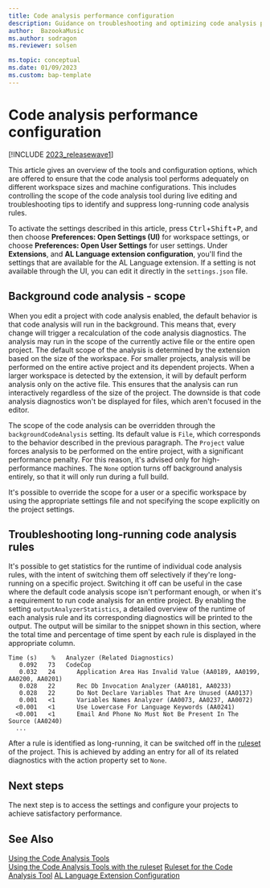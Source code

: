 ```yaml
---
title: Code analysis performance configuration
description: Guidance on troubleshooting and optimizing code analysis performance in AL for Business Central.
author:  BazookaMusic 
ms.author: sodragon
ms.reviewer: solsen

ms.topic: conceptual
ms.date: 01/09/2023
ms.custom: bap-template
---
```


# Code analysis performance configuration

[!INCLUDE [2023_releasewave1](../includes/2023_releasewave1.md)]

This article gives an overview of the tools and configuration options, which are offered to ensure that the code analysis tool performs adequately on different workspace sizes and machine configurations. This includes controlling the scope of the code analysis tool during live editing and troubleshooting tips to identify and suppress long-running code analysis rules.

To activate the settings described in this article, press <kbd>Ctrl</kbd>+<kbd>Shift</kbd>+<kbd>P</kbd>, and then choose **Preferences: Open Settings (UI)** for workspace settings, or choose **Preferences: Open User Settings** for user settings. Under **Extensions**, and **AL Language extension configuration**, you'll find the settings that are available for the AL Language extension. If a setting is not available through the UI, you can edit it directly in the `settings.json` file.

## Background code analysis - scope

When you edit a project with code analysis enabled, the default behavior is that code analysis will run in the background. This means that, every change will trigger a recalculation of the code analysis diagnostics. The analysis may run in the scope of the currently active file or the entire open project. The default scope of the analysis is determined by the extension based on the size of the workspace. For smaller projects, analysis will be performed on the entire active project and its dependent projects. When a larger workspace is detected by the extension, it will by default perform analysis only on the active file. This ensures that the analysis can run interactively regardless of the size of the project. The downside is that code analysis diagnostics won't be displayed for files, which aren't focused in the editor.

The scope of the code analysis can be overridden through the `backgroundCodeAnalysis` setting. Its default value is `File`, which corresponds to the behavior described in the previous paragraph. The `Project` value forces analysis to be performed on the entire project, with a significant performance penalty. For this reason, it's advised only for high-performance machines. The `None` option turns off background analysis entirely, so that it will only run during a full build.

It's possible to override the scope for a user or a specific workspace by using the appropriate settings file and not specifying the scope explicitly on the project settings.

## Troubleshooting long-running code analysis rules

It's possible to get statistics for the runtime of individual code analysis rules, with the intent of switching them off selectively if they're long-running on a specific project. Switching it off can be useful in the case where the default code analysis scope isn't performant enough, or when it's a requirement to run code analysis for an entire project. By enabling the setting `outputAnalyzerStatistics`, a detailed overview of the runtime of each analysis rule and its corresponding diagnostics will be printed to the output. The output will be similar to the snippet shown in this section, where the total time and percentage of time spent by each rule is displayed in the appropriate column.

```
Time (s)    %   Analyzer (Related Diagnostics)
   0.092   73   CodeCop
   0.032   24      Application Area Has Invalid Value (AA0189, AA0199, AA0200, AA0201)
   0.028   22      Rec Db Invocation Analyzer (AA0181, AA0233)
   0.028   22      Do Not Declare Variables That Are Unused (AA0137)
   0.001   <1      Variables Names Analyzer (AA0073, AA0237, AA0072)
  <0.001   <1      Use Lowercase For Language Keywords (AA0241)
  <0.001   <1      Email And Phone No Must Not Be Present In The Source (AA0240)
  ...
```

After a rule is identified as long-running, it can be switched off in the [ruleset](devenv-rule-set-syntax-for-code-analysis-tools.md) of the project. This is achieved by adding an entry for all of its related diagnostics with the action property set to `None`.

## Next steps

The next step is to access the settings and configure your projects to achieve satisfactory performance.

## See Also

[Using the Code Analysis Tools](devenv-using-code-analysis-tool.md)  
[Using the Code Analysis Tools with the ruleset](devenv-using-code-analysis-tool-with-rule-set.md)
[Ruleset for the Code Analysis Tool](devenv-rule-set-syntax-for-code-analysis-tools.md)
[AL Language Extension Configuration](devenv-al-extension-configuration.md)